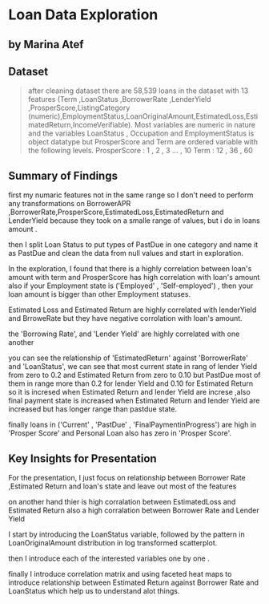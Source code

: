 # Loan Data Exploration
## by Marina Atef


## Dataset

> after cleaning dataset there are 58,539 loans in the dataset with 13 features (Term ,LoanStatus ,BorrowerRate ,LenderYield ,ProsperScore,ListingCategory (numeric),EmploymentStatus,LoanOriginalAmount,EstimatedLoss,EstimatedReturn,IncomeVerifiable). Most variables are numeric in nature and the variables LoanStatus , Occupation and EmploymentStatus is object datatype but ProsperScore and Term are ordered variable with the following levels.
ProsperScore : 1 , 2 , 3 ... , 10
Term : 12 , 36 , 60


## Summary of Findings

first my numaric features not in the same range so I don't need to perform any transformations on BorrowerAPR ,BorrowerRate,ProsperScore,EstimatedLoss,EstimatedReturn and LenderYield because they took on a smalle range of values,  but i do in loans amount .

then I split Loan Status to put types of PastDue in one category and name it as PastDue and clean the data from null values and start in exploration.

In the exploration, I found that there is a highly correlation between loan's  amount with term and ProsperScore has high correlation with loan's amount also if your Employment state is ('Employed' , 'Self-employed') , then your loan amount is bigger than other Employment statuses.

Estimated Loss and Estimated Return are highly correlated with lenderYield and BrroweRate  but they have negative corrolation with loan's amount.

the  'Borrowing Rate', and 'Lender Yield'  are  highly correlated with one another


you can see the relationship of 'EstimatedReturn' against 'BorrowerRate' and 'LoanStatus', we can see that most current state in rang of lender Yield  from zero to 0.2 and Estimated Return from zero to 0.10 but PastDue most of them in range more than 0.2 for lender Yield and  0.10 for Estimated Return so it is incresed when Estimated Return and lender Yield are increse ,also final payment state is increased when Estimated Return and lender Yield are increased but has longer range than pastdue state.

finally loans in ('Current' , 'PastDue' , 'FinalPaymentinProgress') are high in 'Prosper Score' and Personal Loan also has zero in 'Prosper Score'.

## Key Insights for Presentation

For the presentation, I just focus on relationship between Borrower Rate ,Estimated Return and loan's state and leave out most of the features

on another hand thier is high corralation between EstimatedLoss and Estimated Return also a high corralation between Borrower Rate and Lender Yield

I start by introducing the
LoanStatus variable, followed by the pattern in LoanOriginalAmount distribution in log transformed scatterplot.

then I introduce each of the interested variables one by one .

finally I introduce correlation matrix and using faceted heat maps
to introduce relationship between Estimated Return against Borrower Rate and LoanStatus which help us to understand alot things.
